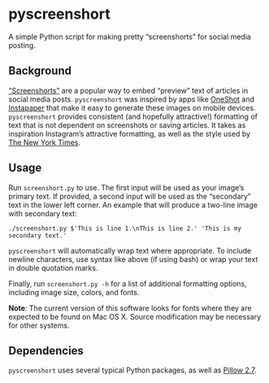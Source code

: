 # pyscreenshort
A simple Python script for making pretty “screenshorts” for social media posting.

## Background
[“Screenshorts”](http://www.buzzfeed.com/charliewarzel/viva-screenshorts) are a popular way to embed “preview” text of articles in social media posts. `pyscreenshort` was inspired by apps like [OneShot](http://oneshot.link) and [Instapaper](http://instapaper.com) that make it easy to generate these images on mobile devices. `pyscreenshort` provides consistent (and hopefully attractive!) formatting of text that is not dependent on screenshots or saving articles. It takes as inspiration Instagram’s attractive formatting, as well as the style used by [The New York Times](https://twitter.com/nytimes/status/614907835252670464).

## Usage
Run `screenshort.py` to use. The first input will be used as your image’s primary text. If provided, a second input will be used as the “secondary” text in the lower left corner. An example that will produce a two-line image with secondary text:

```
./screenshort.py $'This is line 1.\nThis is line 2.' 'This is my secondary text.'
```

`pyscreenshort` will automatically wrap text where appropriate. To include newline characters, use syntax like above (if using bash) or wrap your text in double quotation marks.

Finally, run `screenshort.py -h` for a list of additional formatting options, including image size, colors, and fonts.

**Note**: The current version of this software looks for fonts where they are expected to be found on Mac OS X. Source modification may be necessary for other systems.

## Dependencies
`pyscreenshort` uses several typical Python packages, as well as [Pillow 2.7](https://python-pillow.github.io).
